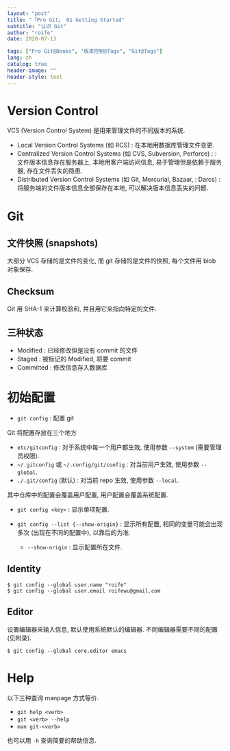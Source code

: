 ```yaml
---
layout: "post"
title: "「Pro Git」 01 Getting Started"
subtitle: "认识 Git"
author: "roife"
date: 2020-07-13

tags: ["Pro Git@Books", "版本控制@Tags", "Git@Tags"]
lang: zh
catalog: true
header-image: ""
header-style: text
---
```


# Version Control

VCS (Version Control System) 是用来管理文件的不同版本的系统.

- Local Version Control Systems (如 RCS) : 在本地用数据库管理文件变更.
- Centralized Version Control Systems (如 CVS, Subversion, Perforce) :
  : 文件版本信息存在服务器上, 本地用客户端访问信息, 易于管理但是依赖于服务器, 存在文件丢失的隐患.
- Distributed Version Control Systems (如 Git, Mercurial, Bazaar,
  : Darcs) : 将服务端的文件版本信息全部保存在本地, 可以解决版本信息丢失的问题.

# Git

## 文件快照 (snapshots)

大部分 VCS 存储的是文件的变化, 而 git 存储的是文件的快照, 每个文件用 blob 对象保存.

## Checksum

Git 用 SHA-1 来计算校验和, 并且用它来指向特定的文件.

## 三种状态

- Modified : 已经修改但是没有 commit 的文件
- Staged : 被标记的 Modified, 将要 commit
- Committed : 修改信息存入数据库

# 初始配置

- `git config`
  : 配置 git

Git 将配置存放在三个地方

- `etc/gitconfig` : 对于系统中每一个用户都生效, 使用参数 `--system` (需要管理员权限).
- `~/.gitconfig` 或 `~/.config/git/config` : 对当前用户生效, 使用参数 `--global`.
- `./.git/config` (默认) : 对当前 repo 生效, 使用参数 `--local`.

其中仓库中的配置会覆盖用户配置, 用户配置会覆盖系统配置.

- `git config <key>`
  : 显示单项配置.

- `git config --list {--show-origin}`
  : 显示所有配置, 相同的变量可能会出现多次 (出现在不同的配置中), 以靠后的为准.

  - `--show-origin`
    : 显示配置所在文件.

## Identity

``` shell
$ git config --global user.name "roife"
$ git config --global user.email roifewu@gmail.com
```

## Editor

设置编辑器来输入信息, 默认使用系统默认的编辑器. 不同编辑器需要不同的配置 (见附录).

``` shell
$ git config --global core.editor emacs
```

# Help

以下三种查询 manpage 方式等价.

- `git help <verb>`
- `git <verb> --help`
- `man git-<verb>`

也可以用 `-h` 查询简要的帮助信息.
